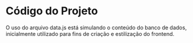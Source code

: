 # Código do Projeto

O uso do arquivo data.js está simulando o conteúdo do banco de dados, inicialmente utilizado para fins de criação e estilização do frontend.